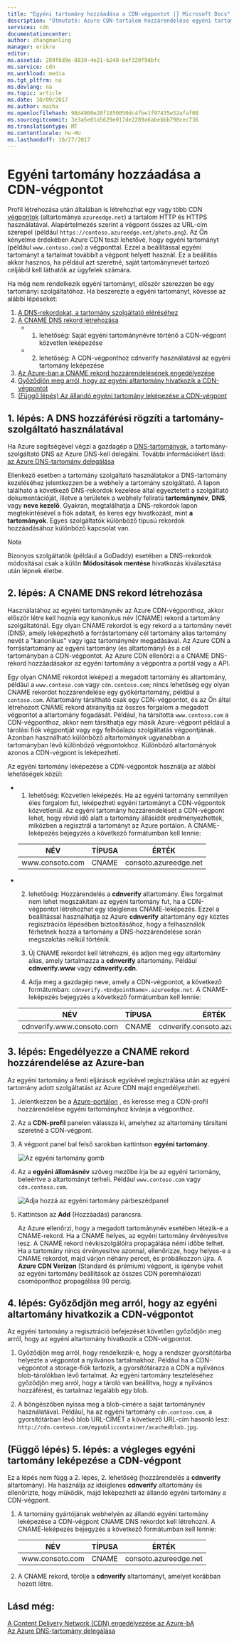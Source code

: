 ```yaml
---
title: "Egyéni tartomány hozzáadása a CDN-végpontot |} Microsoft Docs"
description: "Útmutató: Azure CDN-tartalom hozzárendelése egyéni tartományhoz."
services: cdn
documentationcenter: 
author: zhangmanling
manager: erikre
editor: 
ms.assetid: 289f8d9e-8839-4e21-b248-bef320f9dbfc
ms.service: cdn
ms.workload: media
ms.tgt_pltfrm: na
ms.devlang: na
ms.topic: article
ms.date: 10/09/2017
ms.author: mazha
ms.openlocfilehash: 98d4900e28f1850050dc4fbe1f97435e52afaf08
ms.sourcegitcommit: 3e3a5e01a5629e017de2289a6abebbb798cec736
ms.translationtype: MT
ms.contentlocale: hu-HU
ms.lasthandoff: 10/27/2017
---
```

# <a name="add-a-custom-domain-to-your-cdn-endpoint"></a>Egyéni tartomány hozzáadása a CDN-végpontot
Profil létrehozása után általában is létrehozhat egy vagy több CDN [végpontok](cdn-create-new-endpoint.md#create-a-new-cdn-endpoint) (altartománya `azureedge.net`) a tartalom HTTP és HTTPS használatával. Alapértelmezés szerint a végpont összes az URL-cím szerepel (például `https://contoso.azureedge.net/photo.png`). Az Ön kényelme érdekében Azure CDN teszi lehetővé, hogy egyéni tartományt (például `www.contoso.com`) a végponttal. Ezzel a beállítással egyéni tartományt a tartalmat továbbít a végpont helyett használ. Ez a beállítás akkor hasznos, ha például azt szeretné, saját tartománynevét tartozó céljából kell láthatók az ügyfelek számára.

Ha még nem rendelkezik egyéni tartományt, először szerezzen be egy tartományi szolgáltatóhoz. Ha beszerezte a egyéni tartományt, kövesse az alábbi lépéseket:
1. [A DNS-rekordokat, a tartomány szolgáltató eléréséhez](#step-1-access-dns-records-by-using-your-domain-provider)
2. [A CNAME DNS rekord létrehozása](#step-2-create-the-cname-dns-records)
    - 1. lehetőség: Saját egyéni tartománynévre történő a CDN-végpont közvetlen leképezése
    - 2. lehetőség: A CDN-végponthoz cdnverify használatával az egyéni tartomány leképezése 
3. [Az Azure-ban a CNAME rekord hozzárendelésének engedélyezése](#step-3-enable-the-cname-record-mapping-in-azure)
4. [Győződjön meg arról, hogy az egyéni altartomány hivatkozik a CDN-végpontot](#step-4-verify-that-the-custom-subdomain-references-your-cdn-endpoint)
5. [(Függő lépés) Az állandó egyéni tartomány leképezése a CDN-végpont](#step-5-dependent-step-map-the-permanent-custom-domain-to-the-cdn-endpoint)

## <a name="step-1-access-dns-records-by-using-your-domain-provider"></a>1. lépés: A DNS hozzáférési rögzíti a tartomány-szolgáltató használatával

Ha Azure segítségével végzi a gazdagép a [DNS-tartományok](https://docs.microsoft.com/en-us/azure/dns/dns-overview), a tartomány-szolgáltató DNS az Azure DNS-kell delegálni. További információkért lásd: [az Azure DNS-tartomány delegálása](https://docs.microsoft.com/azure/dns/dns-delegate-domain-azure-dns)

Ellenkező esetben a tartomány szolgáltató használatakor a DNS-tartomány kezeléséhez jelentkezzen be a webhely a tartomány szolgáltató. A lapon található a következő DNS-rekordok kezelése által egyeztetett a szolgáltató dokumentációját, illetve a területek a webhely feliratú **tartománynév**, **DNS**, vagy **neve kezelő**. Gyakran, megtalálhatja a DNS-rekordok lapon megtekintésével a fiók adatait, és keres egy hivatkozást, mint **a tartományok**. Egyes szolgáltatók különböző típusú rekordok hozzáadásához különböző kapcsolat van.

> [!NOTE]
> Bizonyos szolgáltatók (például a GoDaddy) esetében a DNS-rekordok módosításai csak a külön **Módosítások mentése** hivatkozás kiválasztása után lépnek életbe. 


## <a name="step-2-create-the-cname-dns-records"></a>2. lépés: A CNAME DNS rekord létrehozása

Használatához az egyéni tartománynév az Azure CDN-végponthoz, akkor először létre kell hoznia egy kanonikus név (CNAME) rekord a tartomány szolgáltatónál. Egy olyan CNAME rekordot is egy rekord a a tartomány nevét (DNS), amely leképezhető a forrástartomány cél tartomány alias tartomány nevét a "kanonikus" vagy igaz tartománynév megadásával. Az Azure CDN a forrástartomány az egyéni tartomány (és altartomány) és a cél tartományban a CDN-végpontot. Az Azure CDN ellenőrzi a a CNAME DNS-rekord hozzáadásakor az egyéni tartomány a végpontra a portál vagy a API. 

Egy olyan CNAME rekordot leképezi a megadott tartomány és altartomány, például a `www.contoso.com` vagy `cdn.contoso.com`; nincs lehetőség egy olyan CNAME rekordot hozzárendelése egy gyökértartomány, például a `contoso.com`. Altartomány társítható csak egy CDN-végpontot, és az Ön által létrehozott CNAME rekord átirányítja az összes forgalom a megadott végpontot a altartomány fogadását. Például, ha társította `www.contoso.com` a CDN-végponthoz, akkor nem társíthatja egy másik Azure-végpont például a tárolási fiók végpontját vagy egy felhőalapú szolgáltatás végpontjának. Azonban használható különböző altartományok ugyanabban a tartományban lévő különböző végpontokhoz. Különböző altartományok azonos a CDN-végpont is leképezheti.

Az egyéni tartomány leképezése a CDN-végpontok használja az alábbi lehetőségek közül:

- 1. lehetőség: Közvetlen leképezés. Ha az egyéni tartomány semmilyen éles forgalom fut, leképezheti egyéni tartományt a CDN-végpontok közvetlenül. Az egyéni tartomány hozzárendelését a CDN-végpont lehet, hogy rövid idő alatt a tartomány állásidőt eredményezhettek, miközben a regisztrál a tartományt az Azure portálon. A CNAME-leképezés bejegyzés a következő formátumban kell lennie: 
 
  | NÉV             | TÍPUSA  | ÉRTÉK                  |
  |------------------|-------|------------------------|
  | www\.consoto.com | CNAME | consoto\.azureedge.net |


- 2. lehetőség: Hozzárendelés a **cdnverify** altartomány. Éles forgalmat nem lehet megszakítani az egyéni tartomány fut, ha a CDN-végpontot létrehozhat egy ideiglenes CNAME-leképezés. Ezzel a beállítással használhatja az Azure **cdnverify** altartomány egy köztes regisztrációs lépésében biztosításához, hogy a felhasználók férhetnek hozzá a tartomány a DNS-hozzárendelése során megszakítás nélkül történik.

   1. Új CNAME rekordot kell létrehozni, és adjon meg egy altartomány alias, amely tartalmazza a **cdnverify** altartomány. Például **cdnverify.www** vagy **cdnverify.cdn**. 
   2. Adja meg a gazdagép neve, amely a CDN-végpontot, a következő formátumban: `cdnverify.<EndpointName>.azureedge.net`. A CNAME-leképezés bejegyzés a következő formátumban kell lennie: 

   | NÉV                       | TÍPUSA  | ÉRTÉK                            |
   |----------------------------|-------|----------------------------------|
   | cdnverify.www\.consoto.com | CNAME | cdnverify.consoto\.azureedge.net | 


## <a name="step-3-enable-the-cname-record-mapping-in-azure"></a>3. lépés: Engedélyezze a CNAME rekord hozzárendelése az Azure-ban

Az egyéni tartomány a fenti eljárások egyikével regisztrálása után az egyéni tartomány adott szolgáltatást az Azure CDN majd engedélyezheti. 

1. Jelentkezzen be a [Azure-portálon](https://portal.azure.com/) , és keresse meg a CDN-profil hozzárendelése egyéni tartományhoz kívánja a végponthoz.  
2. Az a **CDN-profil** panelen válassza ki, amelyhez az altartomány társítani szeretné a CDN-végpont.
3. A végpont panel bal felső sarokban kattintson **egyéni tartomány**. 

   ![Az egyéni tartomány gomb](./media/cdn-map-content-to-custom-domain/cdn-custom-domain-button.png)

4. Az a **egyéni állomásnév** szöveg mezőbe írja be az egyéni tartomány, beleértve a altartományt terheli. Például `www.contoso.com` vagy `cdn.contoso.com`.

   ![Adja hozzá az egyéni tartomány párbeszédpanel](./media/cdn-map-content-to-custom-domain/cdn-add-custom-domain-dialog.png)

5. Kattintson az **Add** (Hozzáadás) parancsra.

   Az Azure ellenőrzi, hogy a megadott tartománynév esetében létezik-e a CNAME-rekord. Ha a CNAME helyes, az egyéni tartomány érvényesítve lesz. A CNAME rekord névkiszolgálóira propagálása némi időbe telhet. Ha a tartomány nincs érvényesítve azonnal, ellenőrizze, hogy helyes-e a CNAME rekordot, majd várjon néhány percet, és próbálkozzon újra. A **Azure CDN Verizon** (Standard és prémium) végpont, is igénybe vehet az egyéni tartomány beállítások az összes CDN peremhálózati csomóponthoz propagálása 90 percig.  


## <a name="step-4-verify-that-the-custom-subdomain-references-your-cdn-endpoint"></a>4. lépés: Győződjön meg arról, hogy az egyéni altartomány hivatkozik a CDN-végpontot

Az egyéni tartomány a regisztráció befejezését követően győződjön meg arról, hogy az egyéni altartomány hivatkozik a CDN-végpontot.
 
1. Győződjön meg arról, hogy rendelkezik-e, hogy a rendszer gyorsítótárba helyezte a végpontot a nyilvános tartalmakhoz. Például ha a CDN-végpontot a storage-fiók tartozik, a gyorsítótárazza a CDN a nyilvános blob-tárolókban lévő tartalmat. Az egyéni tartomány teszteléséhez győződjön meg arról, hogy a tároló van beállítva, hogy a nyilvános hozzáférést, és tartalmaz legalább egy blob.

2. A böngészőben nyissa meg a blob-címére a saját tartománynév használatával. Például, ha az egyéni tartomány `cdn.contoso.com`, a gyorsítótárban lévő blob URL-CÍMÉT a következő URL-cím hasonló lesz: `http://cdn.contoso.com/mypubliccontainer/acachedblob.jpg`.


## <a name="step-5-dependent-step-map-the-permanent-custom-domain-to-the-cdn-endpoint"></a>(Függő lépés) 5. lépés: a végleges egyéni tartomány leképezése a CDN-végpont

Ez a lépés nem függ a 2. lépés, 2. lehetőség (hozzárendelés a **cdnverify** altartomány). Ha használja az ideiglenes **cdnverify** altartomány és ellenőrizte, hogy működik, majd leképezheti az állandó egyéni tartomány a CDN-végpont.

1. A tartomány gyártójának webhelyén az állandó egyéni tartomány leképezése a CDN-végpont CNAME DNS rekordot kell létrehozni. A CNAME-leképezés bejegyzés a következő formátumban kell lennie: 
 
   | NÉV             | TÍPUSA  | ÉRTÉK                  |
   |------------------|-------|------------------------|
   | www\.consoto.com | CNAME | consoto\.azureedge.net |
2. A CNAME rekord, törölje a **cdnverify** altartományt, amelyet korábban hozott létre.

## <a name="see-also"></a>Lásd még:
[A Content Delivery Network (CDN) engedélyezése az Azure-bA](cdn-create-new-endpoint.md)  
[Az Azure DNS-tartomány delegálása](../dns/dns-domain-delegation.md)